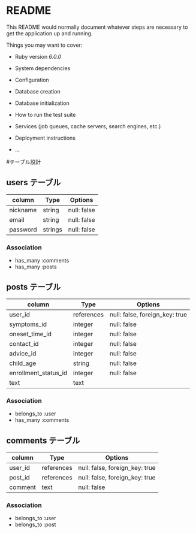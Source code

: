 # README

This README would normally document whatever steps are necessary to get the
application up and running.

Things you may want to cover:

* Ruby version  _6.0.0_

* System dependencies

* Configuration

* Database creation

* Database initialization

* How to run the test suite

* Services (job queues, cache servers, search engines, etc.)

* Deployment instructions

* ...

#テーブル設計

## users テーブル

| column   | Type   | Options     |
| -------- | ------ | ----------- |
| nickname     | string | null: false |
| email    | string | null: false |
| password | strings| null: false |

### Association
 - has_many :comments
 - has_many :posts

## posts テーブル

| column               | Type       | Options                        |
| -------------------- | ---------- | ------------------------------ |
| user_id              | references | null: false, foreign_key: true |
| symptoms_id          | integer    | null: false                    |
| oneset_time_id       | integer    | null: false                    |
| contact_id           | integer    | null: false                    |
| advice_id            | integer    | null: false                    |
| child_age            | string     | null: false                    |
| enrollment_status_id | integer    | null: false                    | 
| text                 | text       |                                |

### Association
 - belongs_to :user
 - has_many :comments

## comments テーブル

| column  | Type       | Options                        |
| ------- | ---------- | ------------------------------ |
| user_id | references | null: false, foreign_key: true |
| post_id | references | null: false, foreign_key: true |
| comment | text       | null: false                    |

### Association
 - belongs_to :user
 - belongs_to :post





